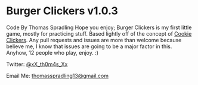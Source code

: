 # Burger Clickers v1.0.3
Code By Thomas Spradling
Hope you enjoy; Burger Clickers is my first little game, mostly for practicing stuff. Based lightly off of the concept of [Cookie Clickers](http://orteil.dashnet.org/cookieclicker/). Any pull requests and issues are more than welcome because believe me, I know that issues are going to be a major factor in this. Anyhow, 12 people who play, enjoy. :)

Twitter: [@xX_th0m4s_Xx](https://twitter.com/xX_th0m4s_Xx)

Email Me: [thomasspradling13@gmail.com](mailto:thomasspradling13@gmail.com)
